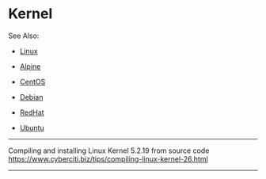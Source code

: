 # Kernel

See Also:

  - [Linux](Linux.md)

  - [Alpine](Alpine.md)
  - [CentOS](CentOS.md)
  - [Debian](Debian.md)
  - [RedHat](RedHat.md)
  - [Ubuntu](Ubuntu.md)

---

Compiling and installing Linux Kernel 5.2.19 from source code
https://www.cyberciti.biz/tips/compiling-linux-kernel-26.html

---
